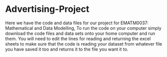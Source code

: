# Advertising-Project

Here we have the code and data files for our project for EMATM0037: Mathematical and Data Modelling, To run the code on your computer simply download the code files and data sets onto your home computer and run them. You will need to edit the lines for reading and returning the excel sheets to make sure that the code is reading your dataset from whatever file you have saved it too and returns it to the file you want it to.

